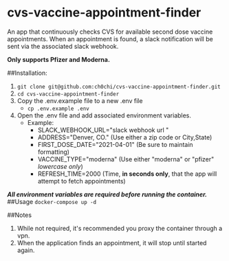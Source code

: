 # cvs-vaccine-appointment-finder
An app that continuously checks CVS for available second dose vaccine appointments. When an appointment is found,
a slack notification will be sent via the associated slack webhook. 

**Only supports Pfizer and Moderna.**

##Installation:
1. `git clone git@github.com:ch0chi/cvs-vaccine-appointment-finder.git`
2. `cd cvs-vaccine-appointment-finder`
3. Copy the .env.example file to a new .env file
   - `cp .env.example .env`
4. Open the .env file and add associated environment variables.
    - Example:
        - SLACK_WEBHOOK_URL="slack webhook url "
        - ADDRESS="Denver, CO." (Use either a zip code or City,State)
        - FIRST_DOSE_DATE="2021-04-01" (Be sure to maintain formatting)
        - VACCINE_TYPE="moderna" (Use either "moderna" or "pfizer" _lowercase only_)
        - REFRESH_TIME=2000 (Time, **in seconds only**, that the app will attempt to fetch appointments)
    
**_All environment variables are required before running the container._**
##Usage
`docker-compose up -d`

##Notes
1. While not required, it's recommended you proxy the container through a vpn.
2. When the application finds an appointment, it will stop until started again.

